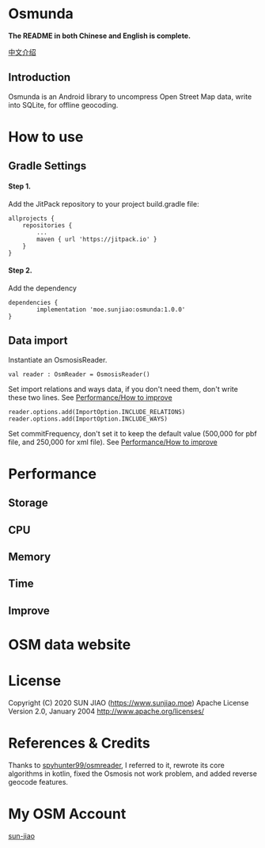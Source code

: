 # Osmunda
**The README in both Chinese and English is complete.**

[中文介绍](./ZH-rCN.md)

## Introduction

Osmunda is an Android library to uncompress Open Street Map data, write into SQLite, for offline geocoding. 

# How to use

## Gradle Settings

#### Step 1.

Add the JitPack repository to your project build.gradle file:

	allprojects {
		repositories {
			...
			maven { url 'https://jitpack.io' }
		}
	}

#### Step 2.

Add the dependency

	dependencies {
	        implementation 'moe.sunjiao:osmunda:1.0.0'
	}

## Data import

Instantiate an OsmosisReader.
	
	val reader : OsmReader = OsmosisReader() 

Set import relations and ways data, if you don't need them, don't write these two lines. See [Performance/How to improve](#improve)

	reader.options.add(ImportOption.INCLUDE_RELATIONS) 
	reader.options.add(ImportOption.INCLUDE_WAYS) 

Set commitFrequency, don't set it to keep the default value (500,000 for pbf file, and 250,000 for xml file). See [Performance/How to improve](#improve)

# Performance

## Storage

## CPU

## Memory

## Time

## Improve

# OSM data website

# License

Copyright (C) 2020 SUN JIAO (https://www.sunjiao.moe)
Apache License Version 2.0, January 2004
http://www.apache.org/licenses/


# References & Credits

Thanks to [spyhunter99/osmreader](https://github.com/spyhunter99/osmreader), I referred to it, rewrote its core algorithms in kotlin, fixed the Osmosis not work problem, and added reverse geocode features.

# My OSM Account

[sun-jiao](https://www.openstreetmap.org/user/sun-jiao)
